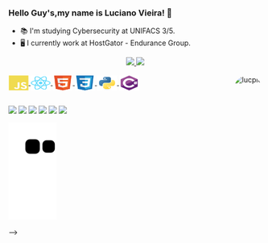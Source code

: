 ### Hello Guy's,my name is Luciano Vieira! 👋

- 📚  I'm studying Cybersecurity at UNIFACS 3/5.
- 🖥️  I currently work at HostGator - Endurance Group.
   
<div align="center">
  <a href="https://github.com/lucvieirasi">
  <img height="140em" src="https://github-readme-stats.vercel.app/api?username=lucvieirasi&show_icons=true&theme=gradient&include_all_commits=true&count_private=true"/>
  <img height="140em" src="https://github-readme-stats.vercel.app/api/top-langs/?username=lucvieirasi&layout=compact&langs_count=7&theme=gradient"/>
</div>
<div style="display: inline_block"><br>
  <img align="center" alt="Js" height="30" width="40" src="https://raw.githubusercontent.com/devicons/devicon/master/icons/javascript/javascript-plain.svg">
  <img align="center" alt="React" height="30" width="40" src="https://raw.githubusercontent.com/devicons/devicon/master/icons/react/react-original.svg">
  <img align="center" alt="HTML" height="30" width="40" src="https://raw.githubusercontent.com/devicons/devicon/master/icons/html5/html5-original.svg">
  <img align="center" alt="CSS" height="30" width="40" src="https://raw.githubusercontent.com/devicons/devicon/master/icons/css3/css3-original.svg">
  <img align="center" alt="Python" height="30" width="40" src="https://raw.githubusercontent.com/devicons/devicon/master/icons/python/python-original.svg">
  <img align="center" alt="Csharp" height="30" width="40" src="https://raw.githubusercontent.com/devicons/devicon/master/icons/csharp/csharp-original.svg">
  <img align="right" alt="lucpic" height="150" style="border-radius:50px;" src="https://media.discordapp.net/attachments/899098040206503938/899098081566552084/IMG_20210121_110813_687.jpg?width=585&height=585">
</div>
  
  ##
 
<div> 
  <a href="https://www.youtube.com/channel/UCLXkXa7SWA4cY5mKcmnDozw" target="_blank"><img src="https://img.shields.io/badge/YouTube-FF0000?style=for-the-badge&logo=youtube&logoColor=white" target="_blank"></a>
  <a href="https://instagram.com/lucianovieirapro" target="_blank"><img src="https://img.shields.io/badge/-Instagram-%23E4405F?style=for-the-badge&logo=instagram&logoColor=white" target="_blank"></a>
 	<a href="https://www.twitch.tv/" target="_blank"><img src="https://img.shields.io/badge/Twitch-9146FF?style=for-the-badge&logo=twitch&logoColor=white" target="_blank"></a>
 <a href="https://discord.gg/pDbY76q8Qf" target="_blank"><img src="https://img.shields.io/badge/Discord-7289DA?style=for-the-badge&logo=discord&logoColor=white" target="_blank"></a> 
  <a href = "mailto:contato@lucianovieirapro.com"><img src="https://img.shields.io/badge/-Gmail-%23333?style=for-the-badge&logo=gmail&logoColor=white" target="_blank"></a>
  <a href="https://www.linkedin.com/in/lucvieirasi/" target="_blank"><img src="https://img.shields.io/badge/-LinkedIn-%230077B5?style=for-the-badge&logo=linkedin&logoColor=white" target="_blank"></a> 
 
  ![Snake animation](https://github.com/rafaballerini/rafaballerini/blob/output/github-contribution-grid-snake.svg)
 
</div>



-->
